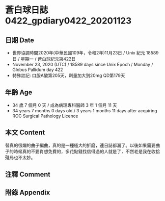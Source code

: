 [_metadata_:encoding]: - "utf-8"
[_metadata_:language]: - "zh-Hant-TW"
[_metadata_:fileformat]: - "markdown"
[_metadata_:MIME_type]: - "text/plain"
[_metadata_:markdown_version]: - "commonmark version 0.29"
[_metadata_:markdown_spec]: - "https://spec.commonmark.org/0.29/"

# 蒼白球日誌0422_gpdiary0422_20201123 #

## 日期 Date ##

* 世界協調時間2020年(中華民國109年，令和2年)11月23日 / Unix 紀元 18589 日 / 星期一 / 蒼白球紀元第422日
* November 23, 2020 (UTC) / 18589 days since Unix Epoch / Monday / Globus Pallidum day 422
* 特殊註記: 口服A酸第205天，劑量加大到20mg QD第179天

## 年齡 Age ##

* 34 歲 7 個月 0 天 / 成為病理專科醫師 3 年 1 個月 11 天
* 34 years 7 months 0 days old / 3 years 1 months 11 days after acquiring ROC Surgical Pathology Licence

## 本文 Content ##

替真的很爛的曲子編曲，真的是一種極大的折磨，連日誌都漏了。以後如果需要曲子的時候真的不要肖想免費的，多花點錢找信得過的人就是了，不然老是我在收拾殘局也不太妙。    

## 注釋 Comment ##


## 附錄 Appendix ##


